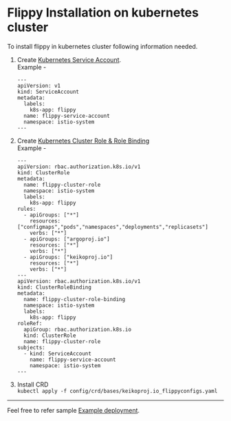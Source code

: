 # Flippy Installation on kubernetes cluster

To install flippy in kubernetes cluster following information needed.
1. Create [Kubernetes Service Account](https://kubernetes.io/docs/reference/access-authn-authz/service-accounts-admin/). <br>
Example - <br>
    ```
    ---
    apiVersion: v1
    kind: ServiceAccount
    metadata:
      labels:
        k8s-app: flippy
      name: flippy-service-account
      namespace: istio-system
    ---
    ```
2. Create [Kubernetes Cluster Role & Role Binding](https://kubernetes.io/docs/reference/access-authn-authz/rbac/#role-and-clusterrole)<br>
Example - <br>
    ```
    ---
    apiVersion: rbac.authorization.k8s.io/v1
    kind: ClusterRole
    metadata:
      name: flippy-cluster-role
      namespace: istio-system
      labels:
        k8s-app: flippy
    rules:
      - apiGroups: ["*"]
        resources: ["configmaps","pods","namespaces","deployments","replicasets"]
        verbs: ["*"]
      - apiGroups: ["argoproj.io"]
        resources: ["*"]
        verbs: ["*"]
      - apiGroups: ["keikoproj.io"]
        resources: ["*"]
        verbs: ["*"]
    ---
    apiVersion: rbac.authorization.k8s.io/v1
    kind: ClusterRoleBinding
    metadata:
      name: flippy-cluster-role-binding
      namespace: istio-system
      labels:
        k8s-app: flippy
    roleRef:
      apiGroup: rbac.authorization.k8s.io
      kind: ClusterRole
      name: flippy-cluster-role
    subjects:
      - kind: ServiceAccount
        name: flippy-service-account
        namespace: istio-system
    ---
    ```

3. Install CRD<br>
    `kubectl apply -f config/crd/bases/keikoproj.io_flippyconfigs.yaml`


<HR>

Feel free to refer sample [Example deployment](../sample/deployment.yaml).
 

